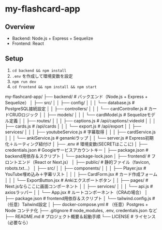 # my-flashcard-app

## Overview
- Backend: Node.js + Express + Sequelize
- Frontend: React

## Setup
1. `cd backend && npm install`
2. `.env` を作成して環境変数を設定
3. `npm run dev`
4. `cd frontend && npm install && npm start`


my-flashcard-app/
├── backend/                       # バックエンド（Node.js + Express + Sequelize）
│   ├── src/
│   │   ├── config/
│   │   │   └── database.js        # PostgreSQL接続設定
│   │   ├── controllers/
│   │   │   └── cardController.js  # カードCRUDロジック
│   │   ├── models/
│   │   │   └── cardModel.js       # Sequelizeモデル定義
│   │   ├── routes/
│   │   │   ├── captions.js        # /api/captions/:videoId
│   │   │   ├── cards.js           # /api/cards
│   │   │   └── export.js          # /api/export
│   │   ├── services/
│   │   │   ├── youtubeService.js  # 字幕取得
│   │   │   ├── cardService.js  
│   │   │   └── ankiService.js     # genankiラップ
│   │   └── server.js              # Express初期化＋ルーティング紐付け
│   ├── .env                       # 環境変数(SECRETはここに)
│   ├── credentials.json           # Googleサービスアカウントキー
│   ├── package.json               # backend用依存＆スクリプト
│   └── package-lock.json
│
├── frontend/                      # フロントエンド（React or Next.js）
│   ├── public/                    # 静的ファイル（favicon, robots.txt…）
│   ├── src/
│   │   ├── components/
│   │   │   ├── Player.jsx         # YouTube埋め込み＋字幕リスト
│   │   │   ├── CardForm.jsx       # カード作成フォーム
│   │   │   └── ExportButton.jsx   # Ankiエクスポートボタン
│   │   ├── pages/                 # Next.jsならここに画面コンポーネント
│   │   ├── services/
│   │   │   └── api.js             # axiosラッパー
│   │   └── App.jsx                # ルートコンポーネント（CRAの場合）
│   ├── package.json               # frontend用依存＆スクリプト
│   └── tailwind.config.js         # （任意）Tailwind設定
│
├── docker-compose.yml             # （任意）Postgres + Node コンテナ化
├── .gitignore                     # node_modules, .env, credentials.json など
├── README.md                      # プロジェクト概要＆起動手順
└── LICENSE                        # ライセンス（必要なら）